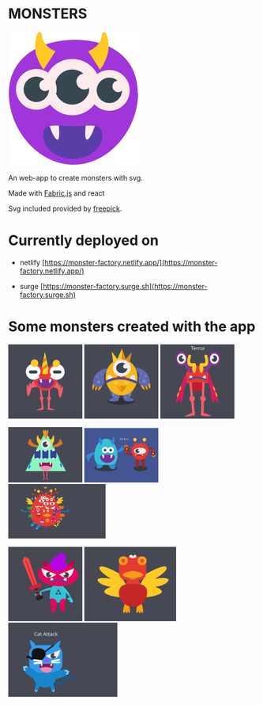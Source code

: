 # MONSTERS

![image Monster](./public/logo.svg)

An web-app to create monsters with svg.

Made with [Fabric.js](http://fabricjs.com) and react

Svg included provided by [freepick](https://it.freepik.com/home).

# Currently deployed on

- netlify
  [https://monster-factory.netlify.app/](https://monster-factory.netlify.app/)

- surge
  [https://monster-factory.surge.sh](https://monster-factory.surge.sh)

# Some monsters created with the app

[<img src="./public/samples/boh.svg" width="150"/>](./public/samples/boh.svg)
[<img src="./public/samples/king.svg" width="150"/>](./public/samples/king.svg)
[<img src="./public/samples/terror.svg" width="150"/>](./public/samples/terror.svg)

[<img src="./public/samples/happy.svg" width="150"/>](./public/samples/happy.svg)
[<img src="./public/samples/yo.svg" width="150"/>](./public/samples/yo.svg)
[<img src="./public/samples/mah.svg" height="110"/>](./public/samples/mah.svg)

[<img src="./public/samples/warrior.svg" width="150"/>](./public/samples/warrior.svg)
[<img src="./public/samples/chicken.svg" height="150"/>](./public/samples/chicken.svg)
[<img src="./public/samples/attack.svg" height="150"/>](./public/samples/attack.svg)


